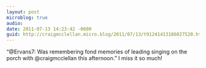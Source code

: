 ```yaml
---
layout: post
microblog: true
audio: 
date: 2011-07-13 14:23:42 -0600
guid: http://craigmcclellan.micro.blog/2011/07/13/t91241413186027520.html
---
```

“@Ervans7: Was remembering fond memories of leading singing on the porch with @craigmcclellan this afternoon.” I miss it so much!
